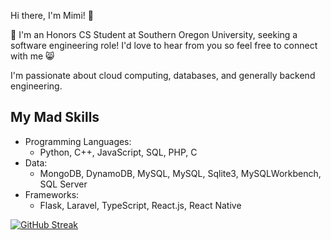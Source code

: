 Hi there, I'm Mimi! 👋

💟 I'm an Honors CS Student at Southern Oregon University, seeking a software engineering role! I'd love to hear from you so feel free to connect with me 😸

I'm passionate about cloud computing, databases, and generally backend engineering.


## My Mad Skills
- Programming Languages:
  - Python, C++, JavaScript, SQL, PHP, C
- Data:
  - MongoDB, DynamoDB, MySQL, MySQL, Sqlite3, MySQLWorkbench, SQL Server
- Frameworks:
  - Flask, Laravel, TypeScript, React.js, React Native
 

[![GitHub Streak](https://streak-stats.demolab.com/?user=cutecatfann&theme=highcontrast&card_width=700&starting_year=2022)](https://git.io/streak-stats)
